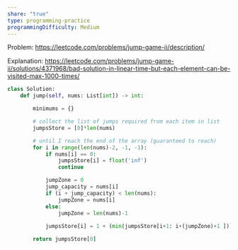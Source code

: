 ```yaml
---
share: "true"
type: programming-practice
programmingDifficulty: Medium
---
```


Problem: https://leetcode.com/problems/jump-game-ii/description/ 

Explanation: https://leetcode.com/problems/jump-game-ii/solutions/4371968/bad-solution-in-linear-time-but-each-element-can-be-visited-max-1000-times/ 

```python
class Solution:
    def jump(self, nums: List[int]) -> int:

        minimums = {}

        # collect the list of jumps required from each item in list
        jumpsStore = [0]*len(nums)

        # until I reach the end of the array (guaranteed to reach)
        for i in range(len(nums)-2, -1, -1):
            if nums[i] == 0:
                jumpsStore[i] = float('inf')
                continue

            jumpZone = 0
            jump_capacity = nums[i]
            if (i + jump_capacity) < len(nums):
                jumpZone = nums[i] 
            else: 
                jumpZone = len(nums)-1
                
            jumpsStore[i] = 1 + (min(jumpsStore[i+1: i+(jumpZone)+1 ]))

        return jumpsStore[0]
```